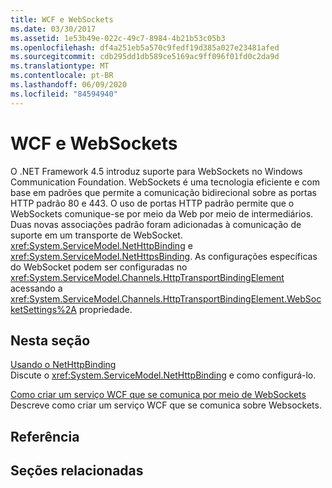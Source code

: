 ```yaml
---
title: WCF e WebSockets
ms.date: 03/30/2017
ms.assetid: 1e53b49e-022c-49c7-8984-4b21b53c05b3
ms.openlocfilehash: df4a251eb5a570c9fedf19d385a027e23481afed
ms.sourcegitcommit: cdb295dd1db589ce5169ac9ff096f01fd0c2da9d
ms.translationtype: MT
ms.contentlocale: pt-BR
ms.lasthandoff: 06/09/2020
ms.locfileid: "84594940"
---
```

# <a name="wcf-and-websockets"></a>WCF e WebSockets
O .NET Framework 4.5 introduz suporte para WebSockets no Windows Communication Foundation.  WebSockets é uma tecnologia eficiente e com base em padrões que permite a comunicação bidirecional sobre as portas HTTP padrão 80 e 443. O uso de portas HTTP padrão permite que o WebSockets comunique-se por meio da Web por meio de intermediários.  Duas novas associações padrão foram adicionadas à comunicação de suporte em um transporte de WebSocket. <xref:System.ServiceModel.NetHttpBinding> e <xref:System.ServiceModel.NetHttpsBinding>. As configurações específicas do WebSocket podem ser configuradas no <xref:System.ServiceModel.Channels.HttpTransportBindingElement> acessando a <xref:System.ServiceModel.Channels.HttpTransportBindingElement.WebSocketSettings%2A> propriedade.
  
## <a name="in-this-section"></a>Nesta seção  
 [Usando o NetHttpBinding](using-the-nethttpbinding.md)  
 Discute o <xref:System.ServiceModel.NetHttpBinding> e como configurá-lo.  
  
 [Como criar um serviço WCF que se comunica por meio de WebSockets](how-to-create-a-wcf-service-that-communicates-over-websockets.md)  
 Descreve como criar um serviço WCF que se comunica sobre Websockets.  
  
## <a name="reference"></a>Referência  
  
## <a name="related-sections"></a>Seções relacionadas
